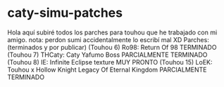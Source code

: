 # caty-simu-patches
 Hola aquí subiré todos los parches para touhou que he trabajado con mi amigo. nota: perdon sumi accidentalmente lo escribí mal XD
Parches: (terminados y por publicar)
(Touhou 6) Ro98: Return Of 98 TERMINADO
(Touhou 7) THCaty: Caty Yafumo Boss PARCIALMENTE TERMINADO
(Touhou 8) IE: Infinite Eclipse texture MUY PRONTO
(Touhou 15) LoEK: Touhou x Hollow Knight Legacy Of Eternal Kingdom PARCIALMENTE TERMINADO